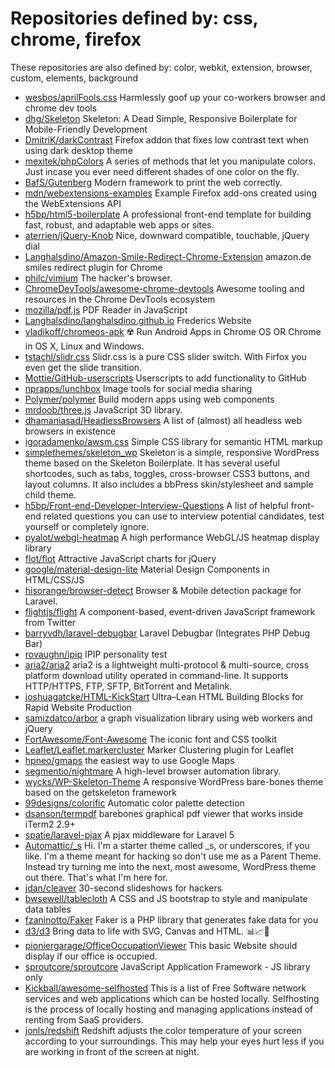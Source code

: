 # Repositories defined by: css, chrome, firefox

These repositories are also defined by: color, webkit, extension, browser, custom, elements, background

- [wesbos/aprilFools.css](https://api.github.com/repos/wesbos/aprilFools.css)
  Harmlessly goof up your co-workers browser and chrome dev tools
- [dhg/Skeleton](https://api.github.com/repos/dhg/Skeleton)
  Skeleton: A Dead Simple, Responsive Boilerplate for Mobile-Friendly Development
- [DmitriK/darkContrast](https://api.github.com/repos/DmitriK/darkContrast)
  Firefox addon that fixes low contrast text when using dark desktop theme
- [mexitek/phpColors](https://api.github.com/repos/mexitek/phpColors)
  A series of methods that let you manipulate colors. Just incase you ever need different shades of one color on the fly.
- [BafS/Gutenberg](https://api.github.com/repos/BafS/Gutenberg)
  Modern framework to print the web correctly. 
- [mdn/webextensions-examples](https://api.github.com/repos/mdn/webextensions-examples)
  Example Firefox add-ons created using the WebExtensions API
- [h5bp/html5-boilerplate](https://api.github.com/repos/h5bp/html5-boilerplate)
  A professional front-end template for building fast, robust, and adaptable web apps or sites.
- [aterrien/jQuery-Knob](https://api.github.com/repos/aterrien/jQuery-Knob)
  Nice, downward compatible, touchable, jQuery dial
- [Langhalsdino/Amazon-Smile-Redirect-Chrome-Extension](https://api.github.com/repos/Langhalsdino/Amazon-Smile-Redirect-Chrome-Extension)
  amazon.de smiles redirect plugin for Chrome
- [philc/vimium](https://api.github.com/repos/philc/vimium)
  The hacker's browser.
- [ChromeDevTools/awesome-chrome-devtools](https://api.github.com/repos/ChromeDevTools/awesome-chrome-devtools)
  Awesome tooling and resources in the Chrome DevTools ecosystem
- [mozilla/pdf.js](https://api.github.com/repos/mozilla/pdf.js)
  PDF Reader in JavaScript
- [Langhalsdino/langhalsdino.github.io](https://api.github.com/repos/Langhalsdino/langhalsdino.github.io)
  Frederics Website
- [vladikoff/chromeos-apk](https://api.github.com/repos/vladikoff/chromeos-apk)
  ☢️  Run Android Apps in Chrome OS OR Chrome in OS X, Linux and Windows.
- [tstachl/slidr.css](https://api.github.com/repos/tstachl/slidr.css)
  Slidr.css is a pure CSS slider switch. With Firfox you even get the slide transition.
- [Mottie/GitHub-userscripts](https://api.github.com/repos/Mottie/GitHub-userscripts)
  Userscripts to add functionality to GitHub
- [nprapps/lunchbox](https://api.github.com/repos/nprapps/lunchbox)
  Image tools for social media sharing
- [Polymer/polymer](https://api.github.com/repos/Polymer/polymer)
  Build modern apps using web components
- [mrdoob/three.js](https://api.github.com/repos/mrdoob/three.js)
  JavaScript 3D library.
- [dhamaniasad/HeadlessBrowsers](https://api.github.com/repos/dhamaniasad/HeadlessBrowsers)
  A list of (almost) all headless web browsers in existence
- [igoradamenko/awsm.css](https://api.github.com/repos/igoradamenko/awsm.css)
  Simple CSS library for semantic HTML markup
- [simplethemes/skeleton_wp](https://api.github.com/repos/simplethemes/skeleton_wp)
  Skeleton is a simple, responsive WordPress theme based on the Skeleton Boilerplate. It has several useful shortcodes, such as tabs, toggles, cross-browser CSS3 buttons, and layout columns. It also includes a bbPress skin/stylesheet and sample child theme.
- [h5bp/Front-end-Developer-Interview-Questions](https://api.github.com/repos/h5bp/Front-end-Developer-Interview-Questions)
  A list of helpful front-end related questions you can use to interview potential candidates, test yourself or completely ignore.
- [pyalot/webgl-heatmap](https://api.github.com/repos/pyalot/webgl-heatmap)
  A high performance WebGL/JS heatmap display library
- [flot/flot](https://api.github.com/repos/flot/flot)
  Attractive JavaScript charts for jQuery
- [google/material-design-lite](https://api.github.com/repos/google/material-design-lite)
  Material Design Components in HTML/CSS/JS
- [hisorange/browser-detect](https://api.github.com/repos/hisorange/browser-detect)
  Browser & Mobile detection package for Laravel.
- [flightjs/flight](https://api.github.com/repos/flightjs/flight)
  A component-based, event-driven JavaScript framework from Twitter
- [barryvdh/laravel-debugbar](https://api.github.com/repos/barryvdh/laravel-debugbar)
  Laravel Debugbar (Integrates PHP Debug Bar)
- [rovaughn/ipip](https://api.github.com/repos/rovaughn/ipip)
  IPIP personality test
- [aria2/aria2](https://api.github.com/repos/aria2/aria2)
  aria2 is a lightweight multi-protocol & multi-source, cross platform download utility operated in command-line. It supports HTTP/HTTPS, FTP, SFTP, BitTorrent and Metalink.
- [joshuagatcke/HTML-KickStart](https://api.github.com/repos/joshuagatcke/HTML-KickStart)
  Ultra–Lean HTML Building Blocks for Rapid Website Production
- [samizdatco/arbor](https://api.github.com/repos/samizdatco/arbor)
  a graph visualization library using web workers and jQuery
- [FortAwesome/Font-Awesome](https://api.github.com/repos/FortAwesome/Font-Awesome)
  The iconic font and CSS toolkit
- [Leaflet/Leaflet.markercluster](https://api.github.com/repos/Leaflet/Leaflet.markercluster)
  Marker Clustering plugin for Leaflet
- [hpneo/gmaps](https://api.github.com/repos/hpneo/gmaps)
  the easiest way to use Google Maps
- [segmentio/nightmare](https://api.github.com/repos/segmentio/nightmare)
  A high-level browser automation library.
- [wycks/WP-Skeleton-Theme](https://api.github.com/repos/wycks/WP-Skeleton-Theme)
  A responsive WordPress bare-bones theme based on the getskeleton framework
- [99designs/colorific](https://api.github.com/repos/99designs/colorific)
  Automatic color palette detection
- [dsanson/termpdf](https://api.github.com/repos/dsanson/termpdf)
  barebones graphical pdf viewer that works inside iTerm2 2.9+
- [spatie/laravel-pjax](https://api.github.com/repos/spatie/laravel-pjax)
  A pjax middleware for Laravel 5
- [Automattic/_s](https://api.github.com/repos/Automattic/_s)
  Hi. I'm a starter theme called _s, or underscores, if you like. I'm a theme meant for hacking so don't use me as a Parent Theme. Instead try turning me into the next, most awesome, WordPress theme out there. That's what I'm here for.
- [jdan/cleaver](https://api.github.com/repos/jdan/cleaver)
  30-second slideshows for hackers
- [bwsewell/tablecloth](https://api.github.com/repos/bwsewell/tablecloth)
  A CSS and JS bootstrap to style and manipulate data tables
- [fzaninotto/Faker](https://api.github.com/repos/fzaninotto/Faker)
  Faker is a PHP library that generates fake data for you
- [d3/d3](https://api.github.com/repos/d3/d3)
  Bring data to life with SVG, Canvas and HTML. :bar_chart::chart_with_upwards_trend::tada:
- [pioniergarage/OfficeOccupationViewer](https://api.github.com/repos/pioniergarage/OfficeOccupationViewer)
  This basic Website should display if our office is occupied.
- [sproutcore/sproutcore](https://api.github.com/repos/sproutcore/sproutcore)
  JavaScript Application Framework - JS library only
- [Kickball/awesome-selfhosted](https://api.github.com/repos/Kickball/awesome-selfhosted)
  This is a list of Free Software network services and web applications which can be hosted locally. Selfhosting is the process of locally hosting and managing applications instead of renting from SaaS providers.
- [jonls/redshift](https://api.github.com/repos/jonls/redshift)
  Redshift adjusts the color temperature of your screen according to your surroundings. This may help your eyes hurt less if you are working in front of the screen at night.

